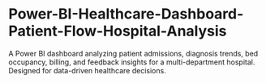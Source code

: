 # Power-BI-Healthcare-Dashboard-Patient-Flow-Hospital-Analysis
A Power BI dashboard analyzing patient admissions, diagnosis trends, bed occupancy, billing, and feedback insights for a multi-department hospital. Designed for data-driven healthcare decisions.
